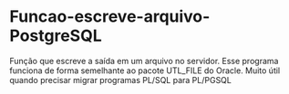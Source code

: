 # Funcao-escreve-arquivo-PostgreSQL
Função que escreve a saída em um arquivo no servidor.
Esse programa funciona de forma semelhante ao pacote UTL_FILE do Oracle.
Muito útil quando precisar migrar programas PL/SQL para PL/PGSQL
